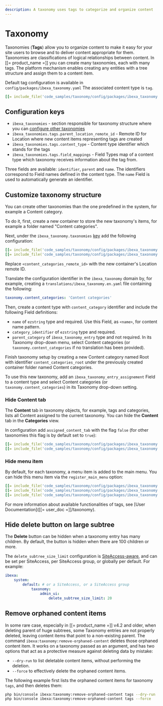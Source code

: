 ```yaml
---
description: A taxonomy uses tags to categorize and organize content
---
```


# Taxonomy

Taxonomies (**Tags**) allow you to organize content to make it easy for your site users to browse and to deliver content appropriate for them. 
Taxonomies are classifications of logical relationships between content.
In [[= product_name =]] you can create many taxonomies, each with many tags. The platform mechanism enables creating any entities with a tree structure and assign them to a content item.

Default tag configuration is available in `config/packages/ibexa_taxonomy.yaml`
The associated content type is `tag`.

``` yaml
[[= include_file('code_samples/taxonomy/config/packages/ibexa_taxonomy.yaml', 0, 9) =]]
```

## Configuration keys

* `ibexa_taxonomies` - section responsible for taxonomy structure where you can [configure other taxonomies](#customize-taxonomy-structure)
* `ibexa_taxonomies.tags.parent_location_remote_id` - Remote ID for Location where new content items representing tags are created
* `ibexa_taxonomies.tags.content_type` - Content type identifier which stands for the tags
* `ibexa_taxonomies.tags.field_mappings` - Field Types map of a content type which taxonomy receives information about the tag from. 

Three fields are available: `identifier`, `parent` and `name`.
The identifiers correspond to Field names defined in the content type. The `name` Field is used to automatically generate an identifier.

## Customize taxonomy structure

You can create other taxonomies than the one predefined in the system, for example a Content category.

To do it, first, create a new container to store the new taxonomy's items, for example a folder named "Content categories".

Next, under the `ibexa_taxonomy.taxonomies` [key](configuration.md#configuration-files) add the following configuration:

``` yaml
[[= include_file('code_samples/taxonomy/config/packages/ibexa_taxonomy.yaml', 0, 2) =]]        # existing keys
[[= include_file('code_samples/taxonomy/config/packages/ibexa_taxonomy.yaml', 9, 17) =]]
```

Replace `<content_categories_remote_id>` with the new container's Location remote ID.

Translate the configuration identifier in the `ibexa_taxonomy` domain by, for example, creating a `translations/ibexa_taxonomy.en.yaml` file containing the following:
```yaml
taxonomy.content_categories: 'Content categories'
```

Then, create a content type with `content_category` identifier and include the following Field definitions:

* `name` of `ezstring` type and required. Use this Field, as `<name>`, for content name pattern.
* `category_identifier` of `ezstring` type and required.
* `parent_category` of `ibexa_taxonomy_entry` type and not required. In its Taxonomy drop-down menu, select Content categories (or `taxonomy.content_categories` if no translation has been provided).

Finish taxonomy setup by creating a new Content category named Root with identifier `content_categories_root` under the previously created container folder named Content categories.

To use this new taxonomy, add an `ibexa_taxonomy_entry_assignement` Field to a content type and select Content categories (or `taxonomy.content_categories`) in its Taxonomy drop-down setting.

### Hide Content tab

The **Content** tab in taxonomy objects, for example, tags and categories, lists all Content assigned to the current taxonomy.
You can hide the **Content** tab in the **Categories** view.

In configuration add `assigned_content_tab` with the flag `false` (for other taxonomies this flag is by default set to `true`):

``` yaml
[[= include_file('code_samples/taxonomy/config/packages/ibexa_taxonomy.yaml', 0, 2) =]]        # existing keys
[[= include_file('code_samples/taxonomy/config/packages/ibexa_taxonomy.yaml', 9, 17) =]]
```

### Hide menu item

By default, for each taxonomy, a menu item is added to the main menu.
You can hide this menu item via the `register_main_menu` option:

``` yaml
[[= include_file('code_samples/taxonomy/config/packages/ibexa_taxonomy.yaml', 0, 2) =]]        # existing keys
[[= include_file('code_samples/taxonomy/config/packages/ibexa_taxonomy.yaml', 9, 10) =]]            # existing keys
[[= include_file('code_samples/taxonomy/config/packages/ibexa_taxonomy.yaml', 17, 18) =]]
```

For more information about available functionalities of tags, see [User Documentation]([[= user_doc =]]/taxonomy).

## Hide delete button on large subtree

The **Delete** button can be hidden when a taxonomy entry has many children.
By default, the button is hidden when there are 100 children or more.

The `delete_subtree_size_limit` configuration is [SiteAccess-aware](siteaccess_aware_configuration.md), and can be set per SiteAccess, per SiteAccess group, or globally per default.
For example:

```yaml
ibexa:
    system:
        default: # or a SiteAccess, or a SiteAccess group
            taxonomy:
                admin_ui:
                    delete_subtree_size_limit: 20
```

## Remove orphaned content items

In some rare case, especially in [[= product_name =]] v4.2 and older, when deleting parent of huge subtrees, some Taxonomy entries are not properly deleted, leaving content items that point to a non-existing parent.
The command `ibexa:taxonomy:remove-orphaned-content` deletes those orphaned content item.
It works on a taxonomy passed as an argument, and has two options that act as a protective measure against deleting data by mistake:

- `--dry-run` to list deletable content items, without performing the deletion.
- `--force` to effectively delete the orphaned content items.

The following example first lists the orphaned content items for taxonomy `tags`, and then deletes them:

```bash
php bin/console ibexa:taxonomy:remove-orphaned-content tags --dry-run
php bin/console ibexa:taxonomy:remove-orphaned-content tags --force
```
